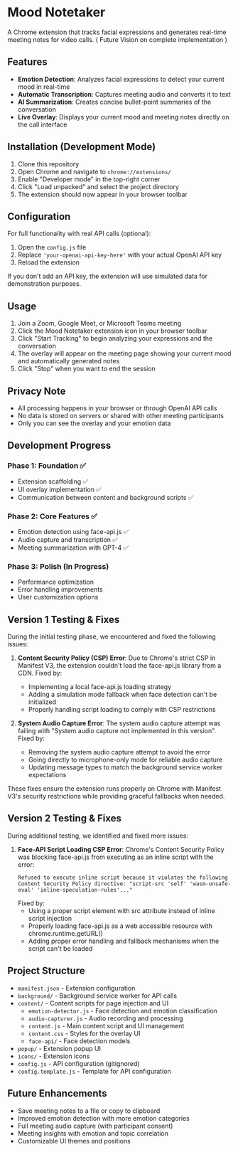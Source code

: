 # Mood Notetaker 

A Chrome extension that tracks facial expressions and generates real-time meeting notes for video calls. ( Future Vision on complete implementation )

## Features

- **Emotion Detection**: Analyzes facial expressions to detect your current mood in real-time
- **Automatic Transcription**: Captures meeting audio and converts it to text
- **AI Summarization**: Creates concise bullet-point summaries of the conversation
- **Live Overlay**: Displays your current mood and meeting notes directly on the call interface

## Installation (Development Mode)

1. Clone this repository
2. Open Chrome and navigate to `chrome://extensions/`
3. Enable "Developer mode" in the top-right corner
4. Click "Load unpacked" and select the project directory
5. The extension should now appear in your browser toolbar

## Configuration

For full functionality with real API calls (optional):

1. Open the `config.js` file
2. Replace `'your-openai-api-key-here'` with your actual OpenAI API key
3. Reload the extension

If you don't add an API key, the extension will use simulated data for demonstration purposes.

## Usage

1. Join a Zoom, Google Meet, or Microsoft Teams meeting
2. Click the Mood Notetaker extension icon in your browser toolbar
3. Click "Start Tracking" to begin analyzing your expressions and the conversation
4. The overlay will appear on the meeting page showing your current mood and automatically generated notes
5. Click "Stop" when you want to end the session

## Privacy Note

- All processing happens in your browser or through OpenAI API calls
- No data is stored on servers or shared with other meeting participants
- Only you can see the overlay and your emotion data

## Development Progress

### Phase 1: Foundation ✅
- Extension scaffolding ✅
- UI overlay implementation ✅
- Communication between content and background scripts ✅

### Phase 2: Core Features ✅
- Emotion detection using face-api.js ✅
- Audio capture and transcription ✅
- Meeting summarization with GPT-4 ✅

### Phase 3: Polish (In Progress)
- Performance optimization
- Error handling improvements
- User customization options

## Version 1 Testing & Fixes

During the initial testing phase, we encountered and fixed the following issues:

1. **Content Security Policy (CSP) Error**: Due to Chrome's strict CSP in Manifest V3, the extension couldn't load the face-api.js library from a CDN. Fixed by:
   - Implementing a local face-api.js loading strategy
   - Adding a simulation mode fallback when face detection can't be initialized
   - Properly handling script loading to comply with CSP restrictions

2. **System Audio Capture Error**: The system audio capture attempt was failing with "System audio capture not implemented in this version". Fixed by:
   - Removing the system audio capture attempt to avoid the error
   - Going directly to microphone-only mode for reliable audio capture
   - Updating message types to match the background service worker expectations

These fixes ensure the extension runs properly on Chrome with Manifest V3's security restrictions while providing graceful fallbacks when needed.

## Version 2 Testing & Fixes

During additional testing, we identified and fixed more issues:

1. **Face-API Script Loading CSP Error**: Chrome's Content Security Policy was blocking face-api.js from executing as an inline script with the error:
   ```
   Refused to execute inline script because it violates the following Content Security Policy directive: "script-src 'self' 'wasm-unsafe-eval' 'inline-speculation-rules'..."
   ```
   Fixed by:
   - Using a proper script element with src attribute instead of inline script injection
   - Properly loading face-api.js as a web accessible resource with chrome.runtime.getURL()
   - Adding proper error handling and fallback mechanisms when the script can't be loaded

## Project Structure

- `manifest.json` - Extension configuration
- `background/` - Background service worker for API calls
- `content/` - Content scripts for page injection and UI
  - `emotion-detector.js` - Face detection and emotion classification
  - `audio-capturer.js` - Audio recording and processing
  - `content.js` - Main content script and UI management
  - `content.css` - Styles for the overlay UI
  - `face-api/` - Face detection models
- `popup/` - Extension popup UI
- `icons/` - Extension icons
- `config.js` - API configuration (gitignored)
- `config.template.js` - Template for API configuration

## Future Enhancements

- Save meeting notes to a file or copy to clipboard
- Improved emotion detection with more emotion categories
- Full meeting audio capture (with participant consent)
- Meeting insights with emotion and topic correlation
- Customizable UI themes and positions
